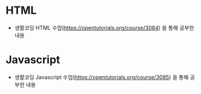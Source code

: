 # HTML
- 생활코딩 HTML 수업(https://opentutorials.org/course/3084) 을 통해 공부한 내용

# Javascript
- 생활코딩 Javascript 수업(https://opentutorials.org/course/3085) 을 통해 공부한 내용
